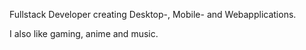 Fullstack Developer creating Desktop-, Mobile- and Webapplications.

I also like gaming, anime and music.
